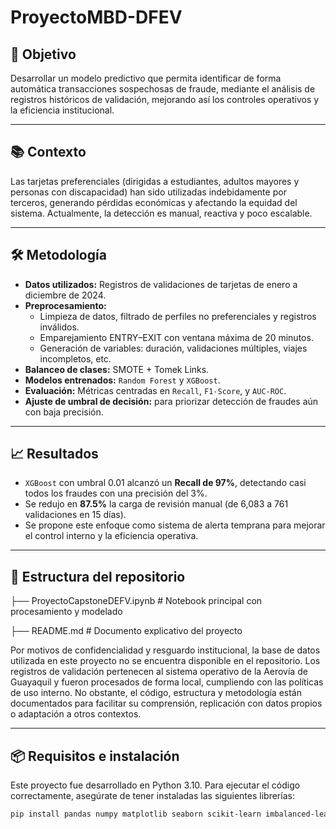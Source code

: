 # ProyectoMBD-DFEV

## 🎯 Objetivo

Desarrollar un modelo predictivo que permita identificar de forma automática transacciones sospechosas de fraude, mediante el análisis de registros históricos de validación, mejorando así los controles operativos y la eficiencia institucional.

---

## 📚 Contexto

Las tarjetas preferenciales (dirigidas a estudiantes, adultos mayores y personas con discapacidad) han sido utilizadas indebidamente por terceros, generando pérdidas económicas y afectando la equidad del sistema. Actualmente, la detección es manual, reactiva y poco escalable.

---

## 🛠️ Metodología

- **Datos utilizados:** Registros de validaciones de tarjetas de enero a diciembre de 2024.
- **Preprocesamiento:**
  - Limpieza de datos, filtrado de perfiles no preferenciales y registros inválidos.
  - Emparejamiento ENTRY–EXIT con ventana máxima de 20 minutos.
  - Generación de variables: duración, validaciones múltiples, viajes incompletos, etc.
- **Balanceo de clases:** SMOTE + Tomek Links.
- **Modelos entrenados:** `Random Forest` y `XGBoost`.
- **Evaluación:** Métricas centradas en `Recall`, `F1-Score`, y `AUC-ROC`.
- **Ajuste de umbral de decisión:** para priorizar detección de fraudes aún con baja precisión.

---

## 📈 Resultados

- `XGBoost` con umbral 0.01 alcanzó un **Recall de 97%**, detectando casi todos los fraudes con una precisión del 3%.
- Se redujo en **87.5%** la carga de revisión manual (de 6,083 a 761 validaciones en 15 días).
- Se propone este enfoque como sistema de alerta temprana para mejorar el control interno y la eficiencia operativa.

---

## 📂 Estructura del repositorio

├── ProyectoCapstoneDEFV.ipynb # Notebook principal con procesamiento y modelado

├── README.md # Documento explicativo del proyecto

Por motivos de confidencialidad y resguardo institucional, la base de datos utilizada en este proyecto no se encuentra disponible en el repositorio.
Los registros de validación pertenecen al sistema operativo de la Aerovía de Guayaquil y fueron procesados de forma local, cumpliendo con las políticas de uso interno.
No obstante, el código, estructura y metodología están documentados para facilitar su comprensión, replicación con datos propios o adaptación a otros contextos.

---

## 📦 Requisitos e instalación

Este proyecto fue desarrollado en Python 3.10. Para ejecutar el código correctamente, asegúrate de tener instaladas las siguientes librerías:

```bash
pip install pandas numpy matplotlib seaborn scikit-learn imbalanced-learn xgboost
